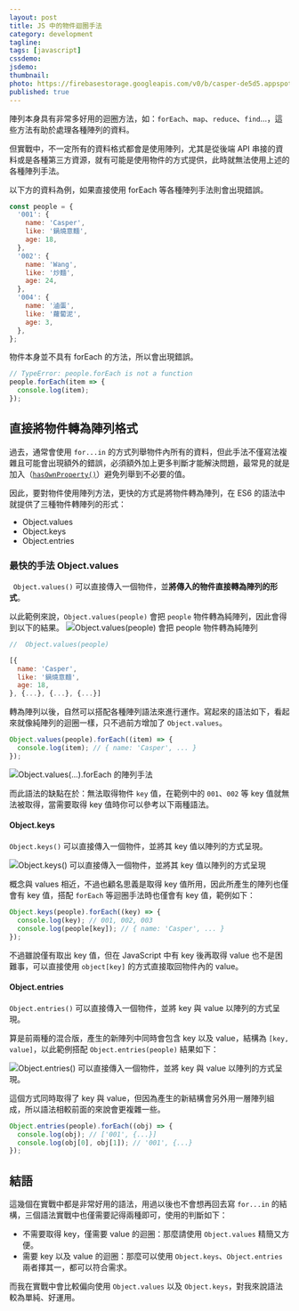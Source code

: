 ```yaml
---
layout: post
title: JS 中的物件迴圈手法
category: development
tagline:
tags: [javascript]
cssdemo: 
jsdemo:
thumbnail:
photo: https://firebasestorage.googleapis.com/v0/b/casper-de5d5.appspot.com/o/images%2Fblog%2Fjs_object_to_array.png?alt=media&token=7e288673-74ee-44cc-afc6-25544cd384e8
published: true
---
```


陣列本身具有非常多好用的迴圈方法，如：`forEach`、`map`、`reduce`、`find`...，這些方法有助於處理各種陣列的資料。

但實戰中，不一定所有的資料格式都會是使用陣列，尤其是從後端 API 串接的資料或是各種第三方資源，就有可能是使用物件的方式提供，此時就無法使用上述的各種陣列手法。

以下方的資料為例，如果直接使用 forEach 等各種陣列手法則會出現錯誤。
```js
const people = {
  '001': {
    name: 'Casper',
    like: '鍋燒意麵',
    age: 18,
  },
  '002': {
    name: 'Wang',
    like: '炒麵',
    age: 24,
  },
  '004': {
    name: '滷蛋',
    like: '蘿蔔泥',
    age: 3,
  },
};
```

物件本身並不具有 forEach 的方法，所以會出現錯誤。
```js
// TypeError: people.forEach is not a function
people.forEach(item => {
  console.log(item);
});
```

## 直接將物件轉為陣列格式
過去，通常會使用 `for...in` 的方式列舉物件內所有的資料，但此手法不僅寫法複雜且可能會出現額外的錯誤，必須額外加上更多判斷才能解決問題，最常見的就是加入（[`hasOwnProperty()`](https://developer.mozilla.org/zh-TW/docs/Web/JavaScript/Reference/Global_Objects/Object/hasOwnProperty#%E9%81%8D%E6%AD%B7%E7%89%A9%E4%BB%B6%E7%9A%84%E5%B1%AC%E6%80%A7)）避免列舉到不必要的值。

因此，要對物件使用陣列方法，更快的方式是將物件轉為陣列，在 ES6 的語法中就提供了三種物件轉陣列的形式：

- Object.values
- Object.keys
- Object.entries

### 最快的手法 Object.values

` Object.values()` 可以直接傳入一個物件，並**將傳入的物件直接轉為陣列的形式**。

以此範例來說，`Object.values(people)` 會把 `people` 物件轉為純陣列，因此會得到以下的結果。
![`Object.values(people)` 會把 `people` 物件轉為純陣列](https://firebasestorage.googleapis.com/v0/b/casper-de5d5.appspot.com/o/images%2Fblog%2F1F8A943F-237B-4F47-8690-C6869DA340B5.png?alt=media&token=dfe8939a-5931-450b-a2e7-7d9331d8bea9)

```js
//  Object.values(people)

[{
  name: 'Casper',
  like: '鍋燒意麵',
  age: 18,
}, {...}, {...}, {...}]
```

轉為陣列以後，自然可以搭配各種陣列語法來進行運作。寫起來的語法如下，看起來就像純陣列的迴圈一樣，只不過前方增加了 `Object.values`。
```js
Object.values(people).forEach((item) => {
  console.log(item); // { name: 'Casper', ... }
});
```

![Object.values(...).forEach 的陣列手法](https://firebasestorage.googleapis.com/v0/b/casper-de5d5.appspot.com/o/images%2Fblog%2F293D8102-CCBE-4526-9A67-CCA8C9CB7515.png?alt=media&token=6b1e9cf0-903d-4d8f-8146-5f7b3bd08641)

而此語法的缺點在於：無法取得物件 `key` 值，在範例中的 `001`、`002` 等 key 值就無法被取得，當需要取得 key 值時你可以參考以下兩種語法。

#### Object.keys

`Object.keys()` 可以直接傳入一個物件，並將其 key 值以陣列的方式呈現。

![`Object.keys()` 可以直接傳入一個物件，並將其 key 值以陣列的方式呈現](https://firebasestorage.googleapis.com/v0/b/casper-de5d5.appspot.com/o/images%2Fblog%2FC43702E0-09B6-486F-B1E2-3582F1A48CF5.png?alt=media&token=6a8331f4-c5b9-41ca-b4bc-d597fa7fba03)

概念與 values 相近，不過也顧名思義是取得 key 值所用，因此所產生的陣列也僅會有 key 值，搭配 `forEach` 等迴圈手法時也僅會有 key 值，範例如下：

```js
Object.keys(people).forEach((key) => {
  console.log(key); // 001, 002, 003
  console.log(people[key]); // { name: 'Casper', ... }
});
```

不過雖說僅有取出 key 值，但在 JavaScript 中有 key 後再取得 value 也不是困難事，可以直接使用 `object[key]` 的方式直接取回物件內的 value。

#### Object.entries

`Object.entries()` 可以直接傳入一個物件，並將 key 與 value 以陣列的方式呈現。

算是前兩種的混合版，產生的新陣列中同時會包含 key 以及 value，結構為 `[key, value]`，以此範例搭配 `Object.entries(people)` 結果如下：

![`Object.entries()` 可以直接傳入一個物件，並將 key 與 value 以陣列的方式呈現。](https://firebasestorage.googleapis.com/v0/b/casper-de5d5.appspot.com/o/images%2Fblog%2F386AC993-FC3B-4B8B-BBC6-2B1C0E526FD1.png?alt=media&token=af93bc65-cf6b-4365-806d-ffdd2439d4fe)

這個方式同時取得了 key 與 value，但因為產生的新結構會另外用一層陣列組成，所以語法相較前面的來說會更複雜一些。
```js
Object.entries(people).forEach((obj) => {
  console.log(obj); // ['001', {...}]
  console.log(obj[0], obj[1]); // '001', {...}
});
```

## 結語
這幾個在實戰中都是非常好用的語法，用過以後也不會想再回去寫 `for...in` 的結構，三個語法實戰中也僅需要記得兩種即可，使用的判斷如下：

- 不需要取得 key，僅需要 value 的迴圈：那麼請使用 `Object.values` 精簡又方便。
- 需要 key 以及 value 的迴圈：那麼可以使用 `Object.keys`、`Object.entries` 兩者擇其一，都可以符合需求。

而我在實戰中會比較偏向使用 `Object.values` 以及  `Object.keys`，對我來說語法較為單純、好運用。
